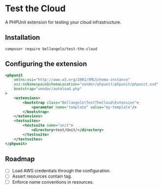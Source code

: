 # Test the Cloud
A PHPUnit extension for testing your cloud infrastructure.

## Installation
```
composer require bellangelo/test-the-cloud
```

## Configuring the extension
```xml
<phpunit
	xmlns:xsi="http://www.w3.org/2001/XMLSchema-instance"
	xsi:noNamespaceSchemaLocation="vendor/phpunit/phpunit/phpunit.xsd"
	bootstrap="vendor/autoload.php"
>
	<extensions>
		<bootstrap class="Bellangelo\TestTheCloud\Extension">
		    <parameter name="template" value="my-template"/>
		</bootstrap>
	</extensions>
	<testsuites>
		<testsuite name="unit">
			<directory>test/Unit/</directory>
		</testsuite>
	</testsuites>
</phpunit>
```

## Roadmap
- [ ] Load AWS credentials through the configuration.
- [ ] Assert resources contain tag.
- [ ] Enforce name conventions in resources.